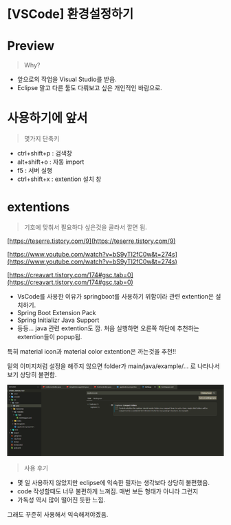 # [VSCode] 환경설정하기

# Preview

> Why?

- 앞으로의 작업을 Visual Studio를 받음.
- Eclipse 말고 다른 툴도 다뤄보고 싶은 개인적인 바람으로.

# 사용하기에 앞서

> 몇가지 단축키

- ctrl+shift+p : 검색창
- alt+shift+o : 자동 import
- f5 : 서버 실행
- ctrl+shift+x : extention 설치 창

# extentions

> 기호에 맞춰서 필요하다 싶은것을 골라서 깔면 됨.

[https://teserre.tistory.com/9](https://teserre.tistory.com/9)

[https://www.youtube.com/watch?v=bS9yTI2fC0w&t=274s](https://www.youtube.com/watch?v=bS9yTI2fC0w&t=274s)

[https://creavart.tistory.com/174#gsc.tab=0](https://creavart.tistory.com/174#gsc.tab=0)

- VsCode를 사용한 이유가 springboot를 사용하기 위함이라 관련 extention은 설치하기.
- Spring Boot Extension Pack
- Spring Initializr Java Support
- 등등... java 관련 extention도 깜. 처음 실행하면 오른쪽 하단에 추천하는 extention들이 popup됨.

특히 material icon과 material color extention은 까는것을 추천!!

밑의 이미지처럼 설정을 해주지 않으면 folder가 main/java/example/... 로 나타나서 보기 상당히 불편함.

![alt text](https://github.com/KrGil/TIL/blob/main/documents/2021_07_30/Untitled.png?raw=true)

> 사용 후기

- 몇 일 사용하지 않았지만 eclipse에 익숙한 필자는 생각보다 상당히 불편했음.
- code 작성할때도 너무 불편하게 느껴짐. 매번 보든 형태가 아니라 그런지
- 가독성 역시 많이 떨어진 듯한 느낌.

그래도 꾸준히 사용해서 익숙해져야겠음.

